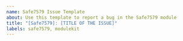 ```yaml
---
name: Safe7579 Issue Template
about: Use this template to report a bug in the Safe7579 module
title: "[Safe7579]: [TITLE OF THE ISSUE]"
labels: safe7579, modulekit
---
```

